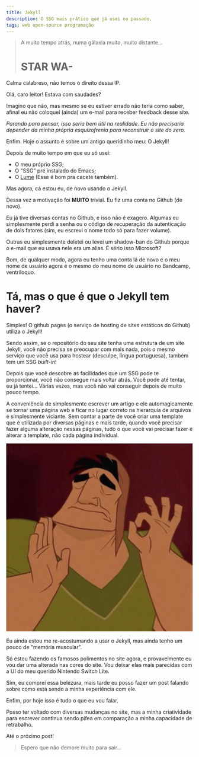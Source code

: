```yaml
---
title: Jekyll
description: O SSG mais prático que já usei no passado.
tags: web open-source programação
---
```


> A muito tempo atrás, numa gálaxia muito, muito distante...
> # STAR WA-

Calma calabreso, não temos o direito dessa IP.

Olá, caro leitor! Estava com saudades?

Imagino que não, mas mesmo se eu estiver errado não teria como saber, afinal eu
não coloquei (ainda) um e-mail para receber feedback desse site.

*Parando para pensar, isso seria bem útil na realidade. Eu não precisaria
depender da minha própria esquizofrenia para reconstruir o site do zero.*

Enfim. Hoje o assunto é sobre um antigo queridinho meu: O Jekyll!

Depois de muito tempo em que eu só usei:
- O meu próprio SSG;
- O "SSG" pré instalado do Emacs;
- O [Lume](https://lume.land/) (Esse é bom pra cacete também).

Mas agora, cá estou eu, de novo usando o Jekyll.

Dessa vez a motivação foi **MUITO** trivial. Eu fiz uma conta no Github (de
novo).

Eu já tive diversas contas no Github, e isso não é exagero. Algumas eu
simplesmente perdi a senha ou o código de recuperação da autenticação de dois
fatores (sim, eu escrevi o nome todo só para fazer volume).

Outras eu simplesmente deletei ou levei um shadow-ban do Github porque o e-mail
que eu usava nele era um alias. É sério isso Microsoft?

Bom, de qualquer modo, agora eu tenho uma conta lá de novo e o meu nome de
usuário agora é o mesmo do meu nome de usuário no Bandcamp, ventriloquo.

# Tá, mas o que é que o Jekyll tem haver?

Simples! O github pages (o serviço de hosting de sites estáticos do Github)
utiliza o Jekyll!

Sendo assim, se o repositório do seu site tenha uma estrutura de um site
Jekyll, você não precisa se preocupar com mais nada, pois o mesmo serviço que
você usa para hostear (desculpe, língua portuguesa), também tem um SSG
*built-in*!

Depois que você descobre as facilidades que um SSG pode te proporcionar, você
não consegue mais voltar atrás. Você pode até tentar, eu já tentei... Várias
vezes, mas você não vai conseguir depois de muito pouco tempo.

A conveniência de simplesmente escrever um artigo e ele automagicamente se
tornar uma página web e ficar no lugar correto na hierarquia de arquivos é
simplesmente viciante. Sem contar a parte de você criar uma template que é
utilizada por diversas páginas e mais tarde, quando você precisar fazer alguma
alteração nessas páginas, tudo o que você vai precisar fazer é alterar a
template, não cada página individual.

![patcha? é assim que se escreve?](/assets/img/patcha.jpg)

Eu ainda estou me re-acostumando a usar o Jekyll, mas ainda tenho um pouco de
"memória muscular".

Só estou fazendo os famosos polimentos no site agora, e provavelmente eu vou
dar uma alterada nas cores do site. Vou deixar elas mais parecidas com a UI do meu
querido Nintendo Switch Lite.

Sim, eu comprei essa belezura, mais tarde eu posso fazer um post falando sobre
como está sendo a minha experiência com ele.

Enfim, por hoje isso é tudo o que eu vou falar.

Posso ter voltado com diversas mudanças no site, mas a minha criatividade para
escrever continua sendo pífea em comparação a minha capacidade de retrabalho.

Até o próximo post!

> Espero que não demore muito para sair...
